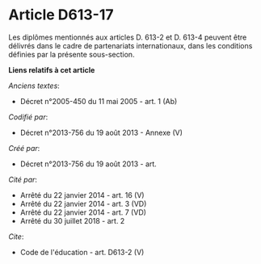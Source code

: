 # Article D613-17

Les diplômes mentionnés aux articles D. 613-2 et D. 613-4 peuvent être délivrés dans le cadre de partenariats internationaux,
dans les conditions définies par la présente sous-section.

**Liens relatifs à cet article**

_Anciens textes_:

  - Décret n°2005-450 du 11 mai 2005 - art. 1 (Ab)

_Codifié par_:

  - Décret n°2013-756 du 19 août 2013 -  Annexe (V)

_Créé par_:

  - Décret n°2013-756 du 19 août 2013 - art.

_Cité par_:

  - Arrêté du 22 janvier 2014 - art. 16 (V)
  - Arrêté du 22 janvier 2014 - art. 3 (VD)
  - Arrêté du 22 janvier 2014 - art. 7 (VD)
  - Arrêté du 30 juillet 2018 - art. 2

_Cite_:

  - Code de l'éducation - art. D613-2 (V)
